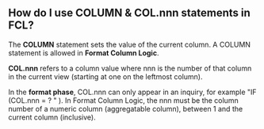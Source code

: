 
## How do I use COLUMN & COL.nnn statements in FCL? 

The **COLUMN** statement sets the value of the current column. A COLUMN statement is allowed in **Format Column Logic**.

**COL.nnn** refers to a column value where nnn is the number of that column in the current view \(starting at one on the leftmost column\).

In the **format phase**,  COL.nnn can only appear in an inquiry, for example "IF (COL.nnn = ? " ). In Format Column Logic, the nnn must be the column number of a numeric column (aggregatable column), between 1 and the current column (inclusive).
